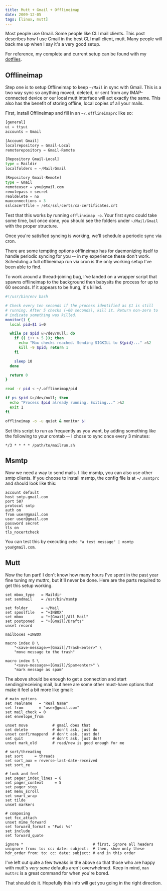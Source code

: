 ```yaml
---
title: Mutt + Gmail + Offlineimap
date: 2009-12-05
tags: [linux, mutt]
---
```


Most people use Gmail. Some people like CLI mail clients. This post
describes how I use Gmail in the best CLI mail client, mutt. Many people
will back me up when I say it's a very good setup.

For reference, my complete and current setup can be found with my 
[dotfiles][].

[dotfiles]: https://github.com/pbrisbin/dotfiles/tree/v1.0/tag-mail-recipient

## Offlineimap

Step one is to setup Offlineimap to keep `~/Mail` in sync with Gmail.
This is a two way sync so anything moved, deleted, or sent from any
IMAP-connected device or our local mutt interface will act exactly
the same. This also has the benefit of storing offline, local
copies of all your mails.

First, install Offlineimap and fill in an `~/.offlineimaprc` like so:

```python
[general]
ui = ttyui
accounts = Gmail

[Account Gmail]
localrepository = Gmail-Local
remoterepository = Gmail-Remote

[Repository Gmail-Local]
type = Maildir
localfolders = ~/Mail/Gmail

[Repository Gmail-Remote]
type = Gmail
remoteuser = you@gmail.com
remotepass = secret
realdelete = no
maxconnections = 3
sslcacertfile = /etc/ssl/certs/ca-certificates.crt
```

Test that this works by running `offlineimap -o`. Your first sync could
take some time, but once done, you should see the folders under
`~/Mail/Gmail` with the proper structure.

Once you're satisfied syncing is working, we'll schedule a periodic sync 
via cron.

<div class="well">
There are some tempting options offlineimap has for daemonizing itself 
to handle periodic syncing for you -- in my experience these don't work. 
Scheduling a full offlineimap run via cron is the only working setup 
I've been able to find.
</div>

To work around a thread-joining bug, I've landed on a wrapper script 
that spawns offlineimap to the background then babysits the process for 
up to 60 seconds. If it appears to be hung, it's killed.

```bash 
#!/usr/bin/env bash

# Check every ten seconds if the process identified as $1 is still 
# running. After 5 checks (~60 seconds), kill it. Return non-zero to 
# indicate something was killed.
monitor() {
  local pid=$1 i=0

  while ps $pid &>/dev/null; do
    if (( i++ > 5 )); then
      echo "Max checks reached. Sending SIGKILL to ${pid}..." >&2
      kill -9 $pid; return 1
    fi

    sleep 10
  done

  return 0
}

read -r pid < ~/.offlineimap/pid

if ps $pid &>/dev/null; then
  echo "Process $pid already running. Exiting..." >&2
  exit 1
fi

offlineimap -o -u quiet & monitor $!
```

Set this script to run as frequently as you want, by adding something 
like the following to your crontab -- I chose to sync once every 3 
minutes:

```
*/3 * * * * /path/to/mailrun.sh
```

## Msmtp

Now we need a way to send mails. I like msmtp, you can also use other
smtp clients. If you choose to install msmtp, the config file is at
`~/.msmtprc` and should look like this:

```
account default 
host smtp.gmail.com
port 587
protocol smtp
auth on
from user@gmail.com
user user@gmail.com
password secret
tls on
tls_nocertcheck
```

You can test this by executing `echo "a test message" | msmtp
you@gmail.com`.

## Mutt

Now the fun part! I don't know how many hours I've spent in the past
year fine tuning my muttrc, but it'll never be done. Here are the parts
required to get this setup working.

```
set mbox_type   = Maildir
set sendmail    = /usr/bin/msmtp

set folder      = ~/Mail
set spoolfile   = "+INBOX"
set mbox        = "+[Gmail]/All Mail"
set postponed   = "+[Gmail]/Drafts"
unset record

mailboxes +INBOX

macro index D \
    "<save-message>+[Gmail]/Trash<enter>" \
    "move message to the trash"

macro index S \
    "<save-message>+[Gmail]/Spam<enter>" \
    "mark message as spam"
```

The above should be enough to get a connection and start 
sending/receiving mail, but here are some other must-have options that 
make it feel a bit more like gmail:

```
# main options
set realname   = "Real Name"
set from       = "user@gmail.com"
set mail_check = 0
set envelope_from

unset move           # gmail does that
set delete           # don't ask, just do
unset confirmappend  # don't ask, just do!
set quit             # don't ask, just do!!
unset mark_old       # read/new is good enough for me

# sort/threading
set sort     = threads
set sort_aux = reverse-last-date-received
set sort_re

# look and feel
set pager_index_lines = 8
set pager_context     = 5
set pager_stop
set menu_scroll
set smart_wrap
set tilde
unset markers

# composing 
set fcc_attach
unset mime_forward
set forward_format = "Fwd: %s"
set include
set forward_quote

ignore *                               # first, ignore all headers
unignore from: to: cc: date: subject:  # then, show only these
hdr_order from: to: cc: date: subject: # and in this order
```

I've left out quite a few tweaks in the above so that those who are
happy with mutt's *very sane* defaults aren't overwhelmed. Keep in mind,
`man muttrc` is a great command for when you're bored.

That should do it. Hopefully this info will get you going in the right
direction.

